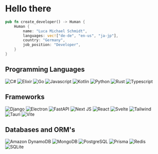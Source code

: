 # Hello there

```rust
pub fn create_developer() -> Human {
    Human {
        name: "Luca Michael Schmidt",
        languages: vec!["de-de", "en-us", "ja-jp"],
        country: "Germany",
        job_position: "Developer",
    }
}
```
## Programming Languages

![C#](https://img.shields.io/badge/C%23-239120?style=for-the-badge&logo=sharp&color=white&logoColor=white&labelColor=239120)
![Elixir](https://img.shields.io/badge/Elixir-4B275F?style=for-the-badge&logo=elixir&color=white&logoColor=white&labelColor=4B275F)
![Go](https://img.shields.io/badge/Go-00ADD8?style=for-the-badge&logo=go&color=white&logoColor=white&labelColor=00ADD8)
![Javascript](https://img.shields.io/badge/JavaScript-F7DF1E?style=for-the-badge&logo=javascript&color=white&logoColor=white&labelColor=F7DF1E)
![Kotlin](https://img.shields.io/badge/Kotlin-0095D5?&style=for-the-badge&logo=kotlin&color=white&logoColor=white&labelColor=0095D5)
![Python](https://img.shields.io/badge/Python-3776AB?style=for-the-badge&logo=python&color=white&logoColor=white&labelColor=3776AB)
![Rust](https://img.shields.io/badge/Rust-000000?style=for-the-badge&logo=rust&color=white&logoColor=white&labelColor=CE412B)
![Typescript](https://img.shields.io/badge/TypeScript-007ACC?style=for-the-badge&logo=typescript&color=white&logoColor=white&labelColor=007ACC)

## Frameworks

![Django](https://img.shields.io/badge/django-092E20?style=for-the-badge&logo=django&color=white&logoColor=white&labelColor=092E20)
![Electron](https://img.shields.io/badge/Electron-191970?style=for-the-badge&logo=Electron&color=white&logoColor=white&labelColor=191970)
![FastAPI](https://img.shields.io/badge/FastAPI-005571?style=for-the-badge&logo=fastapi&color=white&logoColor=white&labelColor=005571)
![Next JS](https://img.shields.io/badge/Next-white?style=for-the-badge&logo=next.js&color=white&logoColor=white&labelColor=000000)
![React](https://img.shields.io/badge/React-61DAFB?style=for-the-badge&logo=react&color=white&logoColor=white&labelColor=61DAFB)
![Svelte](https://img.shields.io/badge/Svelte-4A4A55?style=for-the-badge&logo=svelte&color=white&logoColor=white&labelColor=FF3E00)
![Tailwind](https://img.shields.io/badge/Tailwind_CSS-38B2AC?style=for-the-badge&logo=tailwind-css&color=white&logoColor=white&labelColor=38B2AC)
![Tauri](https://img.shields.io/badge/tauri-%2324C8DB.svg?style=for-the-badge&logo=tauri&color=white&logoColor=white&labelColor=24C8DB)
![Vite](https://img.shields.io/badge/vite-%23646CFF.svg?style=for-the-badge&logo=vite&color=white&logoColor=white&labelColor=646CFF)

## Databases and ORM's

![Amazon DynamoDB](https://img.shields.io/badge/Amazon%20DynamoDB-4053D6?style=for-the-badge&logo=Amazon%20DynamoDB&color=white&logoColor=white&labelColor=4053D6)
![MongoDB](https://img.shields.io/badge/MongoDB-4EA94B?style=for-the-badge&logo=mongodb&color=white&logoColor=white&labelColor=4EA94B)
![PostgreSQL](https://img.shields.io/badge/PostgreSQL-316192?style=for-the-badge&logo=postgresql&color=white&logoColor=white&labelColor=316192)
![Prisma](https://img.shields.io/badge/Prisma-3982CE?style=for-the-badge&logo=Prisma&color=white&logoColor=white&labelColor=3982CE)
![Redis](https://img.shields.io/badge/redis-%23DD0031.svg?style=for-the-badge&logo=redis&color=white&logoColor=white&labelColor=DD0031)
![SQLite](https://img.shields.io/badge/SQLite-07405E?style=for-the-badge&logo=sqlite&color=white&logoColor=white&labelColor=07405E)
